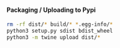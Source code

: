 #### Packaging / Uploading to Pypi

```bash
rm -rf dist/* build/* *.egg-info/*
python3 setup.py sdist bdist_wheel
python3 -m twine upload dist/*
```
